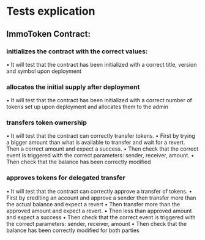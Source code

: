 # Tests explication

## ImmoToken Contract:

### initializes the contract with the correct values:

• It will test that the contract has been initialized with a correct title, version and symbol upon deployment

### allocates the initial supply after deployment

• It will test that the contract has been initialized with a correct number of tokens set up upon deployment and allocates them to the admin

### transfers token ownership

• It will test that the contract can correctly transfer tokens.
• First by trying a bigger amount than what is available to transfer and wait for a revert. Then a correct amount and expect a success.
• Then check that the correct event is triggered with the correct parameters: sender, receiver, amount.
• Then check that the balance has been correctly modified

### approves tokens for delegated transfer

• It will test that the contract can correctly approve a transfer of tokens.
• First by crediting an account and approve a sender then transfer more than the actual balance and expect a revert
• Then transfer more than the approved amount and expect a revert.
• Then less than approved amount and expect a success
• Then check that the correct event is triggered with the correct parameters: sender, receiver, amount
• Then check that the balance has been correctly modified for both parties
